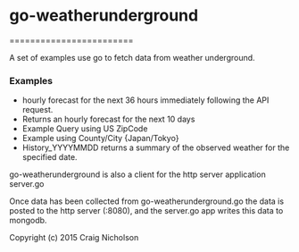 # go-weatherunderground

========================

A set of examples use go to fetch data from weather underground.


### Examples
- hourly forecast for the next 36 hours immediately following the API request.
- Returns an hourly forecast for the next 10 days
- Example Query using US ZipCode
- Example using County/City {Japan/Tokyo}
- History_YYYYMMDD returns a summary of the observed weather for the specified date.

go-weatherunderground is also a client for the http server application server.go

Once data has been collected from go-weatherunderground.go the data is posted
to the http server (:8080), and the server.go app writes this data to mongodb.

Copyright (c) 2015 Craig Nicholson
